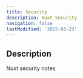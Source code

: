 ```yaml
---
title: Security
description: Nuxt Security
navigation: false
lastModified: '2025-03-23'
---
```


## Description

Nuxt security notes
